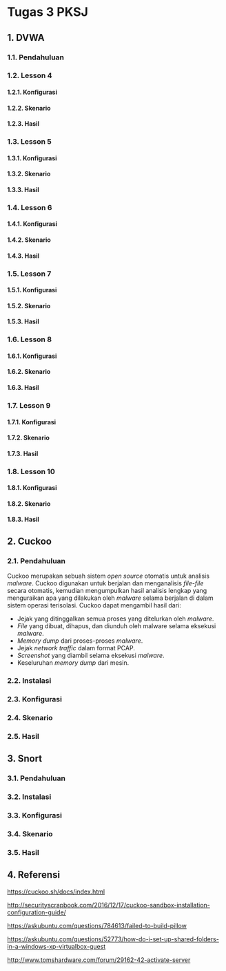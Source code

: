 # Tugas 3 PKSJ

## 1. DVWA

### 1.1. Pendahuluan

### 1.2. Lesson 4

#### 1.2.1. Konfigurasi

#### 1.2.2. Skenario

#### 1.2.3. Hasil

### 1.3. Lesson 5

#### 1.3.1. Konfigurasi

#### 1.3.2. Skenario

#### 1.3.3. Hasil

### 1.4. Lesson 6

#### 1.4.1. Konfigurasi

#### 1.4.2. Skenario

#### 1.4.3. Hasil

### 1.5. Lesson 7

#### 1.5.1. Konfigurasi

#### 1.5.2. Skenario

#### 1.5.3. Hasil

### 1.6. Lesson 8

#### 1.6.1. Konfigurasi

#### 1.6.2. Skenario

#### 1.6.3. Hasil

### 1.7. Lesson 9

#### 1.7.1. Konfigurasi

#### 1.7.2. Skenario

#### 1.7.3. Hasil

### 1.8. Lesson 10

#### 1.8.1. Konfigurasi

#### 1.8.2. Skenario

#### 1.8.3. Hasil


## 2. Cuckoo

### 2.1. Pendahuluan

Cuckoo merupakan sebuah sistem _open source_ otomatis untuk analisis _malware_. Cuckoo digunakan untuk berjalan dan menganalisis _file-file_ secara otomatis, kemudian mengumpulkan hasil analisis lengkap yang menguraikan apa yang dilakukan oleh _malware_ selama berjalan di dalam sistem operasi terisolasi. Cuckoo dapat mengambil hasil dari:

* Jejak yang ditinggalkan semua proses yang ditelurkan oleh _malware_.
* _File_ yang dibuat, dihapus, dan diunduh oleh malware selama eksekusi _malware_.
* _Memory dump_ dari proses-proses _malware_.
* Jejak _network traffic_ dalam format PCAP.
* _Screenshot_ yang diambil selama eksekusi _malware_.
* Keseluruhan _memory dump_ dari mesin.

### 2.2. Instalasi

### 2.3. Konfigurasi

### 2.4. Skenario

### 2.5. Hasil

## 3. Snort

### 3.1. Pendahuluan

### 3.2. Instalasi

### 3.3. Konfigurasi

### 3.4. Skenario

### 3.5. Hasil

## 4. Referensi

https://cuckoo.sh/docs/index.html

http://securityscrapbook.com/2016/12/17/cuckoo-sandbox-installation-configuration-guide/

https://askubuntu.com/questions/784613/failed-to-build-pillow

https://askubuntu.com/questions/52773/how-do-i-set-up-shared-folders-in-a-windows-xp-virtualbox-guest

http://www.tomshardware.com/forum/29162-42-activate-server
